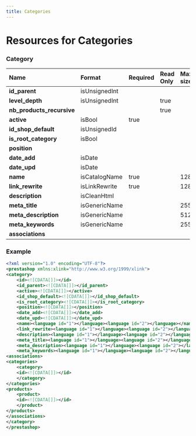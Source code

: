 ```yaml
---
title: Categories
---
```


# Resources for Categories

### Category

|           Name            |    Format     | Required | Read Only | Max size | Not filterable | Description |
| :------------------------ | :------------ | :------- | :-------- | :------- | :------------- | :---------- |
| **id_parent**             | isUnsignedInt |          |           |          |                |             |
| **level_depth**           | isUnsignedInt |          | true      |          |                |             |
| **nb_products_recursive** |               |          | true      |          | true           |             |
| **active**                | isBool        | true     |           |          |                |             |
| **id_shop_default**       | isUnsignedId  |          |           |          |                |             |
| **is_root_category**      | isBool        |          |           |          |                |             |
| **position**              |               |          |           |          |                |             |
| **date_add**              | isDate        |          |           |          |                |             |
| **date_upd**              | isDate        |          |           |          |                |             |
| **name**                  | isCatalogName | true     |           | 128      |                |             |
| **link_rewrite**          | isLinkRewrite | true     |           | 128      |                |             |
| **description**           | isCleanHtml   |          |           |          |                |             |
| **meta_title**            | isGenericName |          |           | 255      |                |             |
| **meta_description**      | isGenericName |          |           | 512      |                |             |
| **meta_keywords**         | isGenericName |          |           | 255      |                |             |
| **associations**          |               |          |           |          |                |             |


### Example

```xml
<?xml version="1.0" encoding="UTF-8"?>
<prestashop xmlns:xlink="http://www.w3.org/1999/xlink">
<category>
	<id><![CDATA[]]></id>
	<id_parent><![CDATA[]]></id_parent>
	<active><![CDATA[]]></active>
	<id_shop_default><![CDATA[]]></id_shop_default>
	<is_root_category><![CDATA[]]></is_root_category>
	<position><![CDATA[]]></position>
	<date_add><![CDATA[]]></date_add>
	<date_upd><![CDATA[]]></date_upd>
	<name><language id="1"></language><language id="2"></language></name>
	<link_rewrite><language id="1"></language><language id="2"></language></link_rewrite>
	<description><language id="1"></language><language id="2"></language></description>
	<meta_title><language id="1"></language><language id="2"></language></meta_title>
	<meta_description><language id="1"></language><language id="2"></language></meta_description>
	<meta_keywords><language id="1"></language><language id="2"></language></meta_keywords>
<associations>
<categories>
	<category>
	<id><![CDATA[]]></id>
	</category>
</categories>
<products>
	<product>
	<id><![CDATA[]]></id>
	</product>
</products>
</associations>
</category>
</prestashop>
```

